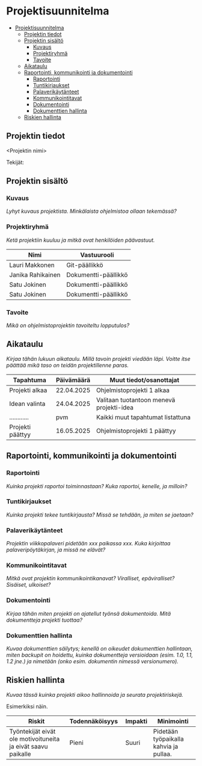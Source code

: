 # Projektisuunnitelma

- [Projektisuunnitelma](#projektisuunnitelma)
  - [Projektin tiedot](#projektin-tiedot)
  - [Projektin sisältö](#projektin-sisältö)
    - [Kuvaus](#kuvaus)
    - [Projektiryhmä](#projektiryhmä)
    - [Tavoite](#tavoite)
  - [Aikataulu](#aikataulu)
  - [Raportointi, kommunikointi ja dokumentointi](#raportointi-kommunikointi-ja-dokumentointi)
    - [Raportointi](#raportointi)
    - [Tuntikirjaukset](#tuntikirjaukset)
    - [Palaverikäytänteet](#palaverikäytänteet)
    - [Kommunikointitavat](#kommunikointitavat)
    - [Dokumentointi](#dokumentointi)
    - [Dokumenttien hallinta](#dokumenttien-hallinta)
  - [Riskien hallinta](#riskien-hallinta)

## Projektin tiedot

\<Projektin nimi>

Tekijät:

## Projektin sisältö

### Kuvaus

_Lyhyt kuvaus projektista. Minkälaista ohjelmistoa ollaan tekemässä?_

### Projektiryhmä

_Ketä projektiin kuuluu ja mitkä ovat henkilöiden päävastuut._

| Nimi           | Vastuurooli          |
| -------------- | -------------------- |
| Lauri Makkonen | Git-päällikkö        |
| Janika Rahikainen | Dokumentti-päällikkö |
| Satu Jokinen   | Dokumentti-päällikkö |
| Satu Jokinen   | Dokumentti-päällikkö |

### Tavoite

_Mikä on ohjelmistoprojektin tavoiteltu lopputulos?_

## Aikataulu

_Kirjaa tähän lukuun aikataulu. Millä tavoin projekti viedään läpi. Voitte itse päättää mikä taso on teidän projektillenne paras._

| Tapahtuma        | Päivämäärä | Muut tiedot/osanottajat                  |
| ---------------- | ---------- | ---------------------------------------- |
| Projekti alkaa   | 22.04.2025 | Ohjelmistoprojekti 1 alkaa               |
| Idean valinta    | 24.04.2025 | Valitaan tuotantoon menevä projekti-idea |
| ............     | pvm        | Kaikki muut tapahtumat listattuna        |
| Projekti päättyy | 16.05.2025 | Ohjelmistoprojekti 1 päättyy             |

## Raportointi, kommunikointi ja dokumentointi

### Raportointi

_Kuinka projekti raportoi toiminnastaan? Kuka raportoi, kenelle, ja milloin?_

### Tuntikirjaukset

_Kuinka projekti tekee tuntikirjausta? Missä se tehdään, ja miten se jaetaan?_

### Palaverikäytänteet

_Projektin viikkopalaveri pidetään xxx paikassa xxx. Kuka kirjoittaa palaveripöytäkirjan, ja missä ne elävät?_

### Kommunikointitavat

_Mitkä ovat projektin kommunikointikanavat? Viralliset, epäviralliset? Sisäiset, ulkoiset?_

### Dokumentointi

_Kirjaa tähän miten projekti on ajatellut työnsä dokumentoida. Mitä dokumentteja projekti tuottaa?_

### Dokumenttien hallinta

_Kuvaa dokumenttien säilytys; kenellä on oikeudet dokumenttien hallintaan, miten backupit on hoidettu, kuinka dokumentteja versioidaan (esim. 1.0, 1.1, 1.2 jne.) ja nimetään (onko esim. dokumentin nimessä versionumero)._

## Riskien hallinta

_Kuvaa tässä kuinka projekti aikoo hallinnoida ja seurata projektiriskejä._

Esimerkiksi näin.

| Riskit                                                       | Todennäköisyys |  Impakti | Minimointi                             |
| ------------------------------------------------------------ | -------------- | -------- | -------------------------------------- |
| Työntekijät eivät ole motivoituneita ja eivät saavu paikalle | Pieni          |  Suuri   | Pidetään työpaikalla kahvia ja pullaa. |
